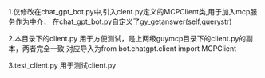 1.仅修改在chat_gpt_bot.py中,引入clent.py定义的MCPClient类,用于加入mcp服务作为中介，
    在chat_gpt_bot.py自定义了gy_getanswer(self,querystr)

2.本目录下的client.py 用于方便测试，是上两级guymcp目录下的client.py的副本，两者完全一致 
    对应导入为from bot.chatgpt.client import MCPClient
    
3.test_client.py 用于测试client.py

